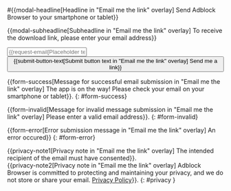 #{{modal-headline[Headline in "Email me the link" overlay] Send Adblock Browser to your smartphone or tablet}}

<form id="request-links" accept-charset="utf-8">
  <p>
    <label for="email">{{modal-subheadline[Subheadline in "Email me the link" overlay] To receive the download link, please enter your email address}}</label>
  </p>
  <input type="email" name="email" id="email" placeholder="{{request-email[Placeholder text for inputbox in "Email me the link" overlay] Your email address}}" required />
  <button type="submit">{{submit-button-text[Submit button text in "Email me the link" overlay] Send me a link}}</button>
</form>

{{form-success[Message for successful email submission in "Email me the link" overlay] The app is on the way! Please check your email on your smartphone or tablet}}.
{: #form-success}

{{form-invalid[Message for invalid message submission in "Email me the link" overlay] Please enter a valid email address}}.
{: #form-invalid}

{{form-error[Error submission message in "Email me the link" overlay] An error occured}}
{: #form-error}

{{privacy-note1[Privacy note in "Email me the link" overlay] The intended recipient of the email must have consented}}.<br />
{{privacy-note2[Privacy note in "Email me the link" overlay] Adblock Browser is committed to protecting and maintaining your privacy, and we do not store or share your email. [Privacy Policy](https://adblockplus.org/en/privacy#emailcollection)}}.
{: #privacy }
